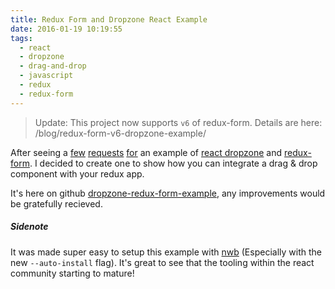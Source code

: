 ```yaml
---
title: Redux Form and Dropzone React Example
date: 2016-01-19 10:19:55
tags:
  - react
  - dropzone
  - drag-and-drop
  - javascript
  - redux
  - redux-form
---
```


> Update: This project now supports `v6` of redux-form. Details are here: /blog/redux-form-v6-dropzone-example/

After seeing a [few](https://github.com/erikras/redux-form/issues/71#issuecomment-161063527) [requests](https://github.com/erikras/redux-form/issues/71#issuecomment-155882501) [for](https://github.com/erikras/redux-form/issues/71#issuecomment-172674992) an example of [ react dropzone](https://github.com/okonet/react-dropzone) and [redux-form](https://github.com/erikras/redux-form). I decided to create one to show how you can integrate a drag & drop component with your redux app.

It's here on github [dropzone-redux-form-example](https://github.com/BBB/dropzone-redux-form-example), any improvements would be gratefully recieved.

##### Sidenote
It was made super easy to setup this example with [nwb](https://github.com/insin/nwb) (Especially with the new `--auto-install`  flag). It's great to see that the tooling within the react community starting to mature!



